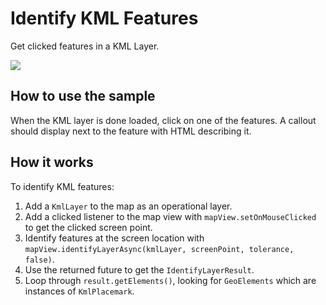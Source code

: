 # Identify KML Features

Get clicked features in a KML Layer.

![](IdentifyKMLFeatures.png)

## How to use the sample

When the KML layer is done loaded, click on one of the features. A
callout should display next to the feature with HTML describing it.

## How it works

To identify KML features:

1.  Add a `KmlLayer` to the map as an operational layer.
2.  Add a clicked listener to the map view with
    `mapView.setOnMouseClicked` to get the clicked screen point.
3.  Identify features at the screen location with
    `mapView.identifyLayerAsync(kmlLayer, screenPoint, tolerance,
    false)`.
4.  Use the returned future to get the `IdentifyLayerResult`.
5.  Loop through `result.getElements()`, looking for `GeoElements` which
    are instances of `KmlPlacemark`.
